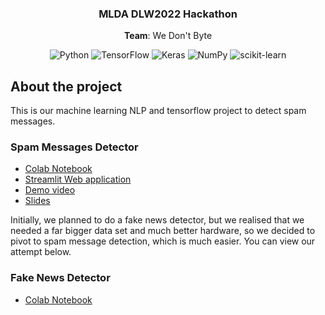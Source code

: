 

<div align="center">
  <h3 align="center" font-size=32>MLDA DLW2022 Hackathon</h3>
  <p align="center"><b>Team</b>: We Don't Byte</p>
  
![Python](https://img.shields.io/badge/python-3670A0?style=for-the-badge&logo=python&logoColor=ffdd54)
![TensorFlow](https://img.shields.io/badge/TensorFlow-%23FF6F00.svg?style=for-the-badge&logo=TensorFlow&logoColor=white)
![Keras](https://img.shields.io/badge/Keras-%23D00000.svg?style=for-the-badge&logo=Keras&logoColor=white)
![NumPy](https://img.shields.io/badge/numpy-%23013243.svg?style=for-the-badge&logo=numpy&logoColor=white)
![scikit-learn](https://img.shields.io/badge/scikit--learn-%23F7931E.svg?style=for-the-badge&logo=scikit-learn&logoColor=white)

</div>

## About the project
This is our machine learning NLP and tensorflow project to detect spam messages.

### Spam Messages Detector

- [Colab Notebook](https://colab.research.google.com/drive/1ZxDk8bp82HacuiUyDXPw2Illugd3SlFk?usp=sharing)
- [Streamlit Web application](https://a-alviento-mlda-deep-learning-week-hackathon-webapp-uwmzhh.streamlitapp.com/)
- [Demo video](https://youtu.be/op2V9PG9vpQ)
- [Slides](https://docs.google.com/presentation/d/1ZbYgrCt6HozJUwYfE8aAiuh0UEIb-K9q5oB7TGWj_Dk/edit?usp=sharing)

Initially, we planned to do a fake news detector, but we realised that we needed a far bigger data set and 
much better hardware, so we decided to pivot to spam message detection, which is much easier. You can view
our attempt below.

### Fake News Detector
- [Colab Notebook](https://colab.research.google.com/drive/1vRE473YjMeQdyyGFXGF0domuooqnQSzb)
